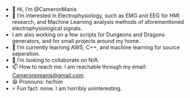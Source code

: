 - 👋 Hi, I’m @CameronManis
- 👀 I’m interested in Electrophysiology, such as EMG and EEG for HMI research, and Machine Learning analysis methods of aforementioned electrophysiological signals.
- I am also working on a few scripts for Dungeons and Dragons generators, and for small projects around my home. 
- 🌱 I’m currently learning AWS, C++, and machine learning for source seperation. 
- 💞️ I’m looking to collaborate on N/A. 
- 📫 How to reach me. I am reachable through my email: Cameronpmanis@gmail.com.
- 😄 Pronouns: he/him
- ⚡ Fun fact: none. I am horribly uninteresting. 

<!---
CameronManis/CameronManis is a ✨ special ✨ repository because its `README.md` (this file) appears on your GitHub profile.
You can click the Preview link to take a look at your changes.
--->
